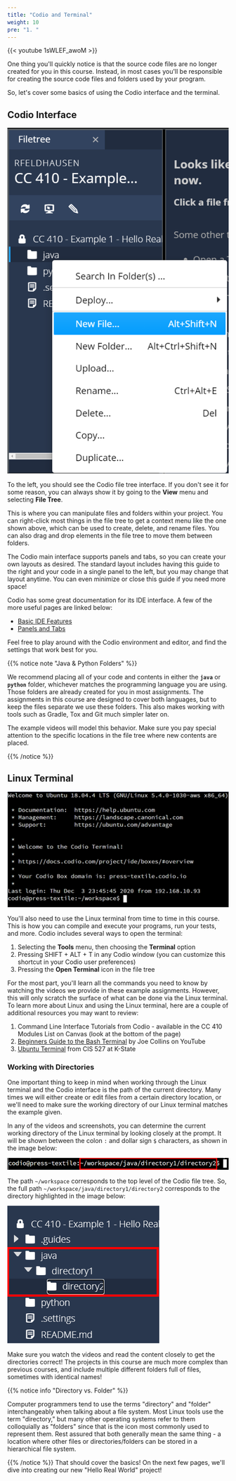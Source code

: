 ```yaml
---
title: "Codio and Terminal"
weight: 10
pre: "1. "
---
```


{{< youtube 1sWLEF_awoM  >}}

One thing you'll quickly notice is that the source code files are no longer created for you in this course. Instead, in most cases you'll be responsible for creating the source code files and folders used by your program. 

So, let's cover some basics of using the Codio interface and the terminal. 

## Codio Interface

![File Tree](/images/e1/1file.png)

To the left, you should see the Codio file tree interface. If you don't see it for some reason, you can always show it by going to the **View** menu and selecting **File Tree**. 

This is where you can manipulate files and folders within your project. You can right-click most things in the file tree to get a context menu like the one shown above, which can be used to create, delete, and rename files. You can also drag and drop elements in the file tree to move them between folders. 

The Codio main interface supports panels and tabs, so you can create your own layouts as desired. The standard layout includes having this guide to the right and your code in a single panel to the left, but you may change that layout anytime. You can even minimize or close this guide if you need more space!

Codio has some great documentation for its IDE interface. A few of the more useful pages are linked below:

* [Basic IDE Features](https://docs.codio.com/project/ide/navigation/)
* [Panels and Tabs](https://docs.codio.com/project/ide/panels/)

Feel free to play around with the Codio environment and editor, and find the settings that work best for you.

{{% notice note "Java & Python Folders" %}}

We recommend placing all of your code and contents in either the **`java`** or **`python`** folder, whichever matches the programming language you are using. Those folders are already created for you in most assignments. The assignments in this course are designed to cover both languages, but to keep the files separate we use these folders. This also makes working with tools such as Gradle, Tox and Git much simpler later on.

The example videos will model this behavior. Make sure you pay special attention to the specific locations in the file tree where new contents are placed.

{{% /notice %}}

## Linux Terminal

![Linux Terminal](/images/e1/2terminal.png)

You'll also need to use the Linux terminal from time to time in this course. This is how you can compile and execute your programs, run your tests, and more. Codio includes several ways to open the terminal:

1. Selecting the **Tools** menu, then choosing the **Terminal** option
1. Pressing SHIFT + ALT + T in any Codio window (you can customize this shortcut in your Codio user preferences)
1. Pressing the **Open Terminal** icon in the file tree

For the most part, you'll learn all the commands you need to know by watching the videos we provide in these example assignments. However, this will only scratch the surface of what can be done via the Linux terminal. To learn more about Linux and using the Linux terminal, here are a couple of additional resources you may want to review:

1. Command Line Interface Tutorials from Codio - available in the CC 410 Modules List on Canvas (look at the bottom of the page)
2. [Beginners Guide to the Bash Terminal](https://www.youtube.com/watch?v=oxuRxtrO2Ag) by Joe Collins on YouTube
3. [Ubuntu Terminal](https://cis527.russfeld.me/1-secure-workstations/13-ubuntu-terminal/) from CIS 527 at K-State

### Working with Directories

One important thing to keep in mind when working through the Linux terminal and the Codio interface is the path of the current directory. Many times we will either create or edit files from a certain directory location, or we'll need to make sure the working directory of our Linux terminal matches the example given. 

In any of the videos and screenshots, you can determine the current working directory of the Linux terminal by looking closely at the prompt. It will be shown between the colon `:` and dollar sign `$` characters, as shown in the image below:

![Path Terminal](/images/e1/3path.png)

The path `~/workspace` corresponds to the top level of the Codio file tree. So, the full path `~/workspace/java/directory1/directory2` corresponds to the directory highlighted in the image below: 

![Path Directory](/images/e1/4path.png)

Make sure you watch the videos and read the content closely to get the directories correct! The projects in this course are much more complex than previous courses, and include multiple different folders full of files, sometimes with identical names!

{{% notice info "Directory vs. Folder" %}}

Computer programmers tend to use the terms "directory" and "folder" interchangeably when talking about a file system. Most Linux tools use the term "directory," but many other operating systems refer to them colloquially as "folders" since that is the icon most commonly used to represent them. Rest assured that both generally mean the same thing - a location where other files or directories/folders can be stored in a hierarchical file system.

{{% /notice %}}
That should cover the basics! On the next few pages, we'll dive into creating our new "Hello Real World" project!